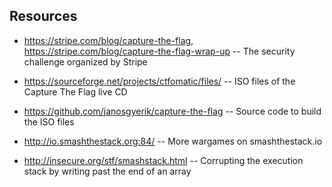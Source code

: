 ## Resources

* https://stripe.com/blog/capture-the-flag, https://stripe.com/blog/capture-the-flag-wrap-up -- The security challenge organized by Stripe

* https://sourceforge.net/projects/ctfomatic/files/ -- ISO files of the Capture The Flag live CD

* https://github.com/janosgyerik/capture-the-flag -- Source code to build the ISO files

* http://io.smashthestack.org:84/ -- More wargames on smashthestack.io

* http://insecure.org/stf/smashstack.html -- Corrupting the execution stack by writing past the end of an array

